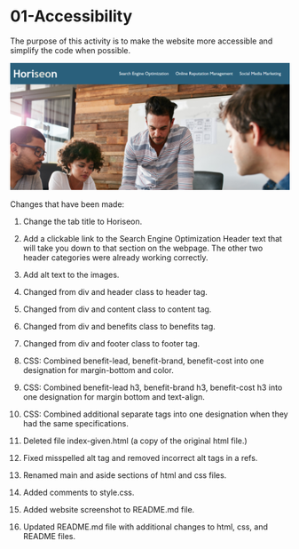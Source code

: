 # 01-Accessibility

The purpose of this activity is to make the website more accessible and simplify the code when possible.

![image](./assets/images/Horiseon-Screenshot.png)

Changes that have been made:

1. Change the tab title to Horiseon.

2. Add a clickable link to the Search Engine Optimization Header text that will take you down to that section on the webpage. The other two header categories were already working correctly.

3. Add alt text to the images.

4. Changed from div and header class to header tag.

5. Changed from div and content class to content tag.

6. Changed from div and benefits class to benefits tag.

7. Changed from div and footer class to footer tag.

8. CSS: Combined benefit-lead, benefit-brand, benefit-cost into one designation for margin-bottom and color.

9. CSS: Combined benefit-lead h3, benefit-brand h3, benefit-cost h3 into one designation for margin bottom and text-align.

10. CSS: Combined additional separate tags into one designation when they had the same specifications.

11. Deleted file index-given.html (a copy of the original html file.)

12. Fixed misspelled alt tag and removed incorrect alt tags in a refs.

13. Renamed main and aside sections of html and css files.

14. Added comments to style.css.

15. Added website screenshot to README.md file.

16. Updated README.md file with additional changes to html, css, and README files.